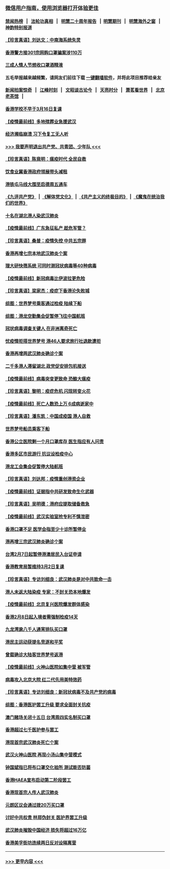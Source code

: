### [微信用户指南，使用浏览器打开体验更佳](https://github.com/gfw-breaker/banned-news1/blob/master/indexes/wechat-guide.md?t=0)
#### [禁闻热榜](热点新闻.md?t=0)  &nbsp;&nbsp;|&nbsp;&nbsp; [法轮功真相](https://github.com/gfw-breaker/truth/blob/master/README.md?t=0) &nbsp;&nbsp;|&nbsp;&nbsp; [明慧二十周年报告](https://github.com/gfw-breaker/mh-reports/blob/master/README.md?t=0) &nbsp;&nbsp;|&nbsp;&nbsp;[明慧期刊](https://github.com/gfw-breaker/mh-qikan) &nbsp;&nbsp;|&nbsp;&nbsp; [明慧海外之窗](https://github.com/gfw-breaker/mh-news/blob/master/README.md?t=0) &nbsp;&nbsp;|&nbsp;&nbsp; [神韵特别报道](https://github.com/gfw-breaker/mh-news/blob/master/shenyun.md?t=0)
#### [【珍言真语】刘达文：中南海系统失灵](../pages/nsc415/n11869465.md?t=02150733) 
#### [香港警方接301宗网购口罩骗案涉110万](../pages/nsc415/n11867572.md?t=02150733) 
#### [三成人情人节想收口罩酒精液](../pages/nsc415/n11867523.md?t=02150733) 
#### 五毛举报越来越频繁，请网友们前往下载 [一键翻墙软件](https://github.com/gfw-breaker/ssr-accounts)，并将此项目推荐给亲友
#### [新闻拍案惊奇](https://github.com/gfw-breaker/banned-news1/blob/master/pages/link4.md) &nbsp;&nbsp;|&nbsp;&nbsp; [江峰时刻](https://github.com/gfw-breaker/banned-news1/blob/master/pages/link4.md) &nbsp;&nbsp;|&nbsp;&nbsp; [文昭谈古论今](https://github.com/gfw-breaker/banned-news1/blob/master/pages/link4.md) &nbsp;&nbsp;|&nbsp;&nbsp; [天亮时分](https://github.com/gfw-breaker/banned-news1/blob/master/pages/link4.md) &nbsp;&nbsp;|&nbsp;&nbsp; [萧茗看世界](https://github.com/gfw-breaker/banned-news1/blob/master/pages/link4.md) &nbsp;&nbsp;|&nbsp;&nbsp; [北京老茶馆](https://github.com/gfw-breaker/banned-news1/blob/master/pages/link4.md) &nbsp;&nbsp;|&nbsp;&nbsp; 
#### [香港学校不早于3月16日复课](../pages/nsc415/n11867498.md?t=02150733) 
#### [【疫情最前线】多地殡葬业急援武汉](../pages/nsc415/n11866914.md?t=02150733) 
#### [经济濒临崩溃 习下令复工无人听](../pages/nsc415/n11867269.md?t=02150733) 
#### [>>> 我要声明退出共产党、共青团、少年队 <<<](https://github.com/begood0513/goodnews/blob/master/quit/letter.md) 
#### [【珍言真语】陈竟明：瘟疫时代 全民自救](../pages/nsc415/n11866765.md?t=02150733) 
#### [饮食业冀香港政府领展带头减租](../pages/nsc415/n11864876.md?t=02150733) 
#### [港铁屯马线大围至启德周五通车](../pages/nsc415/n11864842.md?t=02150733) 
#### [《九评共产党》](https://github.com/begood0513/9ping.md/blob/master/README.md) &nbsp;|&nbsp; [《解体党文化》](../../../../jtdwh.md/blob/master/README.md)  &nbsp;|&nbsp; [《共产主义的终极目的》](../../../../gczydzjmd.md/blob/master/README.md) &nbsp;|&nbsp; [《魔鬼在统治我们的世界》](../../../../mgztzwmdsj.md/blob/master/README.md) 
#### [十名在湖北港人染武汉肺炎](../pages/nsc415/n11864807.md?t=02150733) 
#### [【疫情最前线】广东急征私产 趁危军管？](../pages/nsc415/n11864205.md?t=02150733) 
#### [【珍言真语】桑普：疫情失控 中共五宗罪](../pages/nsc415/n11864157.md?t=02150733) 
#### [香港再增七宗本地武汉肺炎个案](../pages/nsc415/n11862405.md?t=02150733) 
#### [理大研快筛系统 可同时测冠状病毒等40种病毒](../pages/nsc415/n11862376.md?t=02150733) 
#### [【疫情最前线】新冠病毒比伊波拉更危险](../pages/nsc415/n11862199.md?t=02150733) 
#### [【珍言真语】梁家杰：疫症下香港沦失败城](../pages/nsc415/n11861588.md?t=02150733) 
#### [组图：世界梦号乘客通过检疫 陆续下船](../pages/nsc415/n11858302.md?t=02150733) 
#### [组图：港龙空勤集会促暂停飞往中国航班](../pages/nsc415/n11858190.md?t=02150733) 
#### [冠状病毒调查关键人 在非洲离奇死亡](../pages/nsc415/n11859798.md?t=02150733) 
#### [忧疫情拒搭世界梦号 港46人要求旅行社退款遭拒](../pages/nsc415/n11859849.md?t=02150733) 
#### [香港再增两武汉肺炎确诊个案](../pages/nsc415/n11859833.md?t=02150733) 
#### [二千多港人滞留湖北 政党促安排包机接送](../pages/nsc415/n11859831.md?t=02150733) 
#### [【疫情最前线】病毒突变更致命 恐酿大瘟疫](../pages/nsc415/n11859604.md?t=02150733) 
#### [【珍言真语】黎明：疫症危机 闪现转变火花](../pages/nsc415/n11859199.md?t=02150733) 
#### [【疫情最前线】死亡人数恐上万 6成病逝家中](../pages/nsc415/n11856687.md?t=02150733) 
#### [【珍言真语】潘东凯：中国成疫国 港人自救](../pages/nsc415/n11856962.md?t=02150733) 
#### [世界梦号船员乘客下船](../pages/nsc415/n11856883.md?t=02150733) 
#### [香港公立医院剩一个月口罩库存 医生指应有人问责](../pages/nsc415/n11856875.md?t=02150733) 
#### [香港多区市民游行 抗议设检疫中心](../pages/nsc415/n11856866.md?t=02150733) 
#### [港龙工会集会促暂停大陆航班](../pages/nsc415/n11856840.md?t=02150733) 
#### [【珍言真语】刘达邦：疫情重创港资企业](../pages/nsc415/n11854274.md?t=02150733) 
#### [【疫情最前线】证据指中共研发致命生化武器](../pages/nsc415/n11853087.md?t=02150733) 
#### [【珍言真语】吴明德：港府应提取储备救急](../pages/nsc415/n11852734.md?t=02150733) 
#### [【疫情最前线】武汉实验室抢专利不慎泄密](../pages/nsc415/n11850310.md?t=02150733) 
#### [香港口罩不足 医学会指至少十诊所暂停业](../pages/nsc415/n11850301.md?t=02150733) 
#### [港再增三宗武汉肺炎确诊个案](../pages/nsc415/n11850328.md?t=02150733) 
#### [台湾2月7日起暂停港澳居民入台证申请](../pages/nsc415/n11850304.md?t=02150733) 
#### [香港教育局暂维持3月2日复课](../pages/nsc415/n11850260.md?t=02150733) 
#### [【珍言真语】专访刘细良：武汉肺炎是对中共致命一击](../pages/nsc415/n11849934.md?t=02150733) 
#### [港人未返大陆染疫 专家：不封关恐本地爆发](../pages/nsc415/n11848021.md?t=02150733) 
#### [【疫情最前线】北京复兴医院爆发群体感染](../pages/nsc415/n11847626.md?t=02150733) 
#### [香港2月8日起入境者需强制检疫14天](../pages/nsc415/n11847658.md?t=02150733) 
#### [九龙湾逾八千人通宵排队买口罩](../pages/nsc415/n11847647.md?t=02150733) 
#### [港民主运动获提名竞逐和平奖](../pages/nsc415/n11847633.md?t=02150733) 
#### [曾载确诊大陆客世界梦号返港](../pages/nsc415/n11847608.md?t=02150733) 
#### [【疫情最前线】火神山医院如集中营 被军管](../pages/nsc415/n11847524.md?t=02150733) 
#### [病毒攻入北京大院 红二代先用美特效药](../pages/nsc415/n11847427.md?t=02150733) 
#### [【珍言真语】专访刘细良：新冠状病毒不及共产党的病毒](../pages/nsc415/n11847164.md?t=02150733) 
#### [组图：香港医护罢工升级 要求全面封关抗疫](../pages/nsc415/n11844107.md?t=02150733) 
#### [澳门赌场关闭十五日 台湾周四实名制买口罩](../pages/nsc415/n11845083.md?t=02150733) 
#### [香港超过七千医护参与罢工](../pages/nsc415/n11845051.md?t=02150733) 
#### [港现首宗武汉肺炎死亡个案](../pages/nsc415/n11844998.md?t=02150733) 
#### [武汉火神山医院 再现小汤山集中营模式](../pages/nsc415/n11844763.md?t=02150733) 
#### [钟国斌指已将布口罩交化验所 测试能否防菌](../pages/nsc415/n11842783.md?t=02150733) 
#### [香港HAEA宣布启动第二阶段罢工](../pages/nsc415/n11842723.md?t=02150733) 
#### [香港现首宗人传人武汉肺炎](../pages/nsc415/n11842766.md?t=02150733) 
#### [元朗区议会通过拨20万买口罩](../pages/nsc415/n11842754.md?t=02150733) 
#### [讨好中共权贵 林郑伪封关 医护界罢工升级](../pages/nsc415/n11842359.md?t=02150733) 
#### [武汉肺炎摧毁中国经济 损失将超过16万亿](../pages/nsc415/n11839723.md?t=02150733) 
#### [香港美孚街坊连续两日反对设隔离营](../pages/nsc415/n11839962.md?t=02150733) 

----
#### [ >>> 更早内容 <<< ](../indexes/nsc415-earlier.md)
